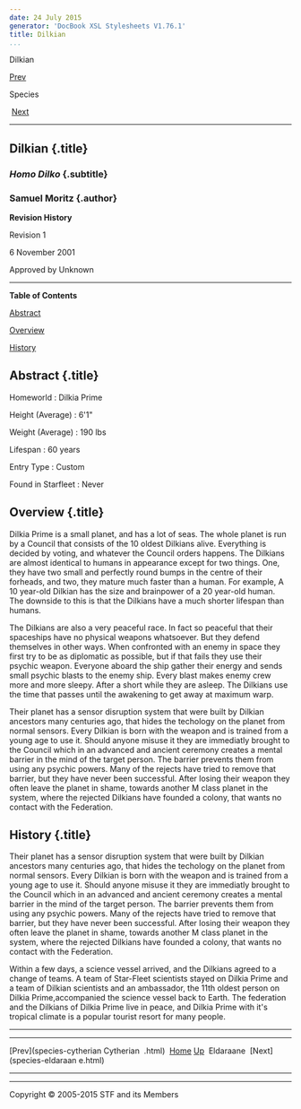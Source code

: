 ```yaml
---
date: 24 July 2015
generator: 'DocBook XSL Stylesheets V1.76.1'
title: Dilkian
...
```


Dilkian

[Prev](species-cytherian.html) 

Species

 [Next](species-eldaraane.html)

* * * * *

Dilkian {.title}
-------

### *Homo Dilko* {.subtitle}

### Samuel Moritz {.author}

**Revision History**

Revision 1

6 November 2001

Approved by Unknown

* * * * *

**Table of Contents**

[Abstract](species-dilkian.html#idp140478691977808)

[Overview](species-dilkian.html#idp140478691987776)

[History](species-dilkian.html#idp140478691991760)

Abstract {.title}
--------

 Homeworld 
:   Dilkia Prime

 Height (Average) 
:   6'1"

 Weight (Average) 
:   190 lbs

 Lifespan 
:   60 years

 Entry Type 
:   Custom

 Found in Starfleet 
:   Never

Overview {.title}
--------

Dilkia Prime is a small planet, and has a lot of seas. The whole planet
is run by a Council that consists of the 10 oldest Dilkians alive.
Everything is decided by voting, and whatever the Council orders
happens. The Dilkians are almost identical to humans in appearance
except for two things. One, they have two small and perfectly round
bumps in the centre of their forheads, and two, they mature much faster
than a human. For example, A 10 year-old Dilkian has the size and
brainpower of a 20 year-old human. The downside to this is that the
Dilkians have a much shorter lifespan than humans.

The Dilkians are also a very peaceful race. In fact so peaceful that
their spaceships have no physical weapons whatsoever. But they defend
themselves in other ways. When confronted with an enemy in space they
first try to be as diplomatic as possible, but if that fails they use
their psychic weapon. Everyone aboard the ship gather their energy and
sends small psychic blasts to the enemy ship. Every blast makes enemy
crew more and more sleepy. After a short while they are asleep. The
Dilkians use the time that passes until the awakening to get away at
maximum warp.

Their planet has a sensor disruption system that were built by Dilkian
ancestors many centuries ago, that hides the techology on the planet
from normal sensors. Every Dilkian is born with the weapon and is
trained from a young age to use it. Should anyone misuse it they are
immediatly brought to the Council which in an advanced and ancient
ceremony creates a mental barrier in the mind of the target person. The
barrier prevents them from using any psychic powers. Many of the rejects
have tried to remove that barrier, but they have never been successful.
After losing their weapon they often leave the planet in shame, towards
another M class planet in the system, where the rejected Dilkians have
founded a colony, that wants no contact with the Federation.

History {.title}
-------

Their planet has a sensor disruption system that were built by Dilkian
ancestors many centuries ago, that hides the techology on the planet
from normal sensors. Every Dilkian is born with the weapon and is
trained from a young age to use it. Should anyone misuse it they are
immediatly brought to the Council which in an advanced and ancient
ceremony creates a mental barrier in the mind of the target person. The
barrier prevents them from using any psychic powers. Many of the rejects
have tried to remove that barrier, but they have never been successful.
After losing their weapon they often leave the planet in shame, towards
another M class planet in the system, where the rejected Dilkians have
founded a colony, that wants no contact with the Federation.

Within a few days, a science vessel arrived, and the Dilkians agreed to
a change of teams. A team of Star-Fleet scientists stayed on Dilkia
Prime and a team of Dilkian scientists and an ambassador, the 11th
oldest person on Dilkia Prime,accompanied the science vessel back to
Earth. The federation and the Dilkians of Dilkia Prime live in peace,
and Dilkia Prime with it's tropical climate is a popular tourist resort
for many people.

* * * * *

  ------------------------ ------------------------ ------------------------
  [Prev](species-cytherian Cytherian 
  .html)                   [Home](../index.html)
  [Up](species.html)        Eldaraane
   [Next](species-eldaraan 
  e.html)                  
  ------------------------ ------------------------ ------------------------

* * * * *

Copyright © 2005-2015 STF and its Members
